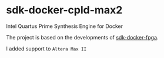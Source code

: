 # sdk-docker-cpld-max2
Intel Quartus Prime Synthesis Engine for Docker 

The project is based on the developments of [sdk-docker-fpga](https://github.com/raetro/sdk-docker-fpga).

I added support to `Altera Max II`
